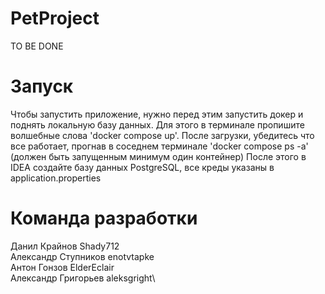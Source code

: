 # PetProject
TO BE DONE

# Запуск
Чтобы запустить приложение, нужно перед этим запустить докер и поднять локальную базу данных.
Для этого в терминале пропишите волшебные слова 'docker compose up'. После загрузки, убедитесь что все работает, прогнав
в соседнем терминале 'docker compose ps -a' (должен быть запущенным минимум один контейнер)
После этого в IDEA создайте базу данных PostgreSQL, все креды указаны в application.properties

# Команда разработки
Данил Крайнов Shady712\
Александр Ступников enotvtapke\
Антон Гонзов ElderEclair\
Александр Григорьев aleksgright\
